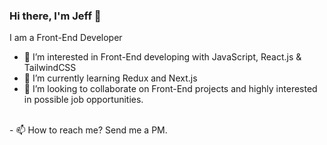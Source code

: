 ### Hi there, I'm Jeff 👋

I am a Front-End Developer 

- 👀 I’m interested in Front-End developing with JavaScript, React.js & TailwindCSS
- 🌱 I’m currently learning Redux and Next.js
- 💞️ I’m looking to collaborate on Front-End projects and highly interested in possible job opportunities. 
<br>
- 📫 How to reach me? Send me a PM. 

<!---
JDevelopz/JDevelopz is a ✨ special ✨ repository because its `README.md` (this file) appears on your GitHub profile.
You can click the Preview link to take a look at your changes.
--->
